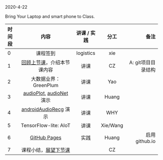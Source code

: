 2020-4-22

Bring Your Laptop and smart phone  to Class. 

|时间段   |  内容    | 讲课 / 实践     |  分工  |  备注       |
| :---    |   :----:    |   :----:    |    :----:    | ---: |
|   0     |  课程签到     |  logistics   |     xie     |        |
|   1     |  [回顾上节课](../../Schedule/WW9/WW9-Plan.md)，介绍本节课内容     |  讲课    |     CZ     |   A: git项目目录结构     |
|   2     |  大数据业界：GreenPlum     | 讲课  | Yao |   |
|   3     |  [audioPlot](https://github.com/saturn-lab/audioPlot), [audioNet](https://github.com/saturn-lab/audioNet) 演示    | 讲课  | Huang |   |
|   4     |  [androidAudioRecg](https://github.com/saturn-lab/androidAudioRecg) 演示   | 讲课  | WHY |    |
|   5     |  TensorFlow-lite: AIoT     | 讲课  |  Xie/Wang |   |
|   6     |  [GitHub Pages](https://pages.github.com/)    |   实践  |    Huang     |  启用github.io  |
|   7     |  课程小结，[展望下节课](../WW11/WW11-Plan.md)   |     |  CZ |   |




